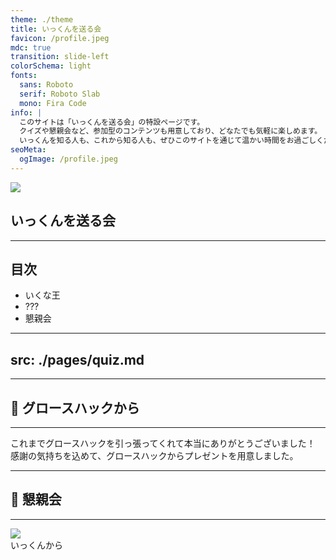 ```yaml
---
theme: ./theme
title: いっくんを送る会
favicon: /profile.jpeg
mdc: true
transition: slide-left
colorSchema: light
fonts:
  sans: Roboto
  serif: Roboto Slab
  mono: Fira Code
info: |
  このサイトは「いっくんを送る会」の特設ページです。  
  クイズや懇親会など、参加型のコンテンツも用意しており、どなたでも気軽に楽しめます。  
  いっくんを知る人も、これから知る人も、ぜひこのサイトを通じて温かい時間をお過ごしください！
seoMeta:
  ogImage: /profile.jpeg
---
```


<div class="flex flex-col items-center">
  <img src="/profile.jpeg" class="w-[280px] h-auto rounded-lg"/>
  <h2>
    いっくんを送る会
  </h2>
</div>

---

## 目次

- いくな王
- ??? 
- 懇親会

---
src: ./pages/quiz.md
---

---

## 🎁 グロースハックから


---

<div class="text-4xl font-semibold leading-[1.8]">
これまでグロースハックを引っ張ってくれて本当にありがとうございました！  
<br/>
感謝の気持ちを込めて、グロースハックからプレゼントを用意しました。  
</div>


---

## 🍶 懇親会

---

<img src="/profile.jpeg" class="w-[250px] h-auto rounded-lg mb-6">
<div class="text-5xl font-bold">
  いっくんから
</div>
